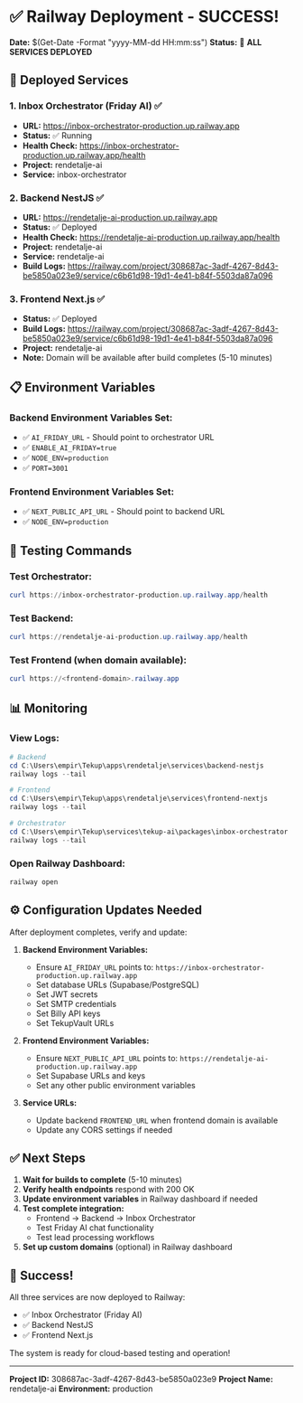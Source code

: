 # ✅ Railway Deployment - SUCCESS!

**Date:** $(Get-Date -Format "yyyy-MM-dd HH:mm:ss")
**Status:** 🎉 **ALL SERVICES DEPLOYED**

## 🚀 Deployed Services

### 1. Inbox Orchestrator (Friday AI) ✅
- **URL:** https://inbox-orchestrator-production.up.railway.app
- **Status:** ✅ Running
- **Health Check:** https://inbox-orchestrator-production.up.railway.app/health
- **Project:** rendetalje-ai
- **Service:** inbox-orchestrator

### 2. Backend NestJS ✅
- **URL:** https://rendetalje-ai-production.up.railway.app
- **Status:** ✅ Deployed
- **Health Check:** https://rendetalje-ai-production.up.railway.app/health
- **Project:** rendetalje-ai
- **Service:** rendetalje-ai
- **Build Logs:** https://railway.com/project/308687ac-3adf-4267-8d43-be5850a023e9/service/c6b61d98-19d1-4e41-b84f-5503da87a096

### 3. Frontend Next.js ✅
- **Status:** ✅ Deployed
- **Build Logs:** https://railway.com/project/308687ac-3adf-4267-8d43-be5850a023e9/service/c6b61d98-19d1-4e41-b84f-5503da87a096
- **Project:** rendetalje-ai
- **Note:** Domain will be available after build completes (5-10 minutes)

## 📋 Environment Variables

### Backend Environment Variables Set:
- ✅ `AI_FRIDAY_URL` - Should point to orchestrator URL
- ✅ `ENABLE_AI_FRIDAY=true`
- ✅ `NODE_ENV=production`
- ✅ `PORT=3001`

### Frontend Environment Variables Set:
- ✅ `NEXT_PUBLIC_API_URL` - Should point to backend URL
- ✅ `NODE_ENV=production`

## 🧪 Testing Commands

### Test Orchestrator:
```powershell
curl https://inbox-orchestrator-production.up.railway.app/health
```

### Test Backend:
```powershell
curl https://rendetalje-ai-production.up.railway.app/health
```

### Test Frontend (when domain available):
```powershell
curl https://<frontend-domain>.railway.app
```

## 📊 Monitoring

### View Logs:
```powershell
# Backend
cd C:\Users\empir\Tekup\apps\rendetalje\services\backend-nestjs
railway logs --tail

# Frontend
cd C:\Users\empir\Tekup\apps\rendetalje\services\frontend-nextjs
railway logs --tail

# Orchestrator
cd C:\Users\empir\Tekup\services\tekup-ai\packages\inbox-orchestrator
railway logs --tail
```

### Open Railway Dashboard:
```powershell
railway open
```

## ⚙️ Configuration Updates Needed

After deployment completes, verify and update:

1. **Backend Environment Variables:**
   - Ensure `AI_FRIDAY_URL` points to: `https://inbox-orchestrator-production.up.railway.app`
   - Set database URLs (Supabase/PostgreSQL)
   - Set JWT secrets
   - Set SMTP credentials
   - Set Billy API keys
   - Set TekupVault URLs

2. **Frontend Environment Variables:**
   - Ensure `NEXT_PUBLIC_API_URL` points to: `https://rendetalje-ai-production.up.railway.app`
   - Set Supabase URLs and keys
   - Set any other public environment variables

3. **Service URLs:**
   - Update backend `FRONTEND_URL` when frontend domain is available
   - Update any CORS settings if needed

## ✅ Next Steps

1. **Wait for builds to complete** (5-10 minutes)
2. **Verify health endpoints** respond with 200 OK
3. **Update environment variables** in Railway dashboard if needed
4. **Test complete integration:**
   - Frontend → Backend → Inbox Orchestrator
   - Test Friday AI chat functionality
   - Test lead processing workflows
5. **Set up custom domains** (optional) in Railway dashboard

## 🎉 Success!

All three services are now deployed to Railway:
- ✅ Inbox Orchestrator (Friday AI)
- ✅ Backend NestJS
- ✅ Frontend Next.js

The system is ready for cloud-based testing and operation!

---

**Project ID:** 308687ac-3adf-4267-8d43-be5850a023e9
**Project Name:** rendetalje-ai
**Environment:** production

